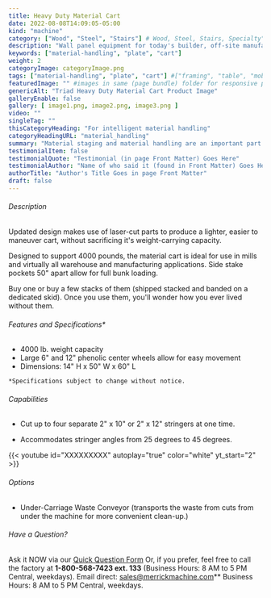 ```yaml
---
title: Heavy Duty Material Cart
date: 2022-08-08T14:09:05-05:00
kind: "machine"
category: ["Wood", "Steel", "Stairs"] # Wood, Steel, Stairs, Specialty"
description: "Wall panel equipment for today's builder, off-site manufacturing, modular construction, wall panelization center, including wall panel components and subcomponents machines."
keywords: ["material-handling", "plate", "cart"] 
weight: 2
categoryImage: categoryImage.png
tags: ["material-handling", "plate", "cart"] #["framing", "table", "mobile", "stick-builder" "shed-builder"]
featuredImage: "" #images in same (page bundle) folder for responsive processing
genericAlt: "Triad Heavy Duty Material Cart Product Image"
galleryEnable: false
gallery: [ image1.png, image2.png, image3.png ]
video: ""
singleTag: ""
thisCategoryHeading: "For intelligent material handling"
categoryHeadingURL: "material_handling"
summary: "Material staging and material handling are an important part of increasing production. Conversely, neglecting them is profit-reducing."
testimonialItem: false
testimonialQuote: "Testimonial (in page Front Matter) Goes Here"
testimonialAuthor: "Name of who said it (found in Front Matter) Goes Here"
authorTitle: "Author's Title Goes in page Front Matter"
draft: false
---
```


###### Description

Updated design makes use of laser-cut parts to produce a lighter, easier to maneuver cart, without sacrificing it's weight-carrying capacity.

Designed to support 4000 pounds, the material cart is ideal for use in mills and virtually all warehouse and manufacturing applications.
Side stake pockets 50" apart allow for full bunk loading.

Buy one or buy a few stacks of them (shipped stacked and banded on a dedicated skid). Once you use them, you'll wonder how you ever lived without them.

###### Features and Specifications*

- 4000 lb. weight capacity
- Large 6" and 12" phenolic center wheels allow for easy movement
- Dimensions: 14" H x 50" W x 60" L

`*Specifications subject to change without notice.`

###### Capabilities

- Cut up to four separate 2" x 10" or 2" x 12" stringers at one time.

- Accommodates stringer angles from 25 degrees to 45 degrees.

{{< youtube id="XXXXXXXXX" autoplay="true" color="white" yt_start="2" >}}

###### Options

- Under-Carriage Waste Conveyor (transports the waste from cuts from under the machine for more convenient clean-up.)

###### Have a Question?

Ask it NOW via our [Quick Question Form](#qq)
Or, if you prefer, feel free to call the factory at **1-800-568-7423 ext. 133** (Business Hours: 8 AM to 5 PM Central, weekdays). Email direct: sales@merrickmachine.com** Business Hours: 8 AM to 5 PM Central, weekdays.
